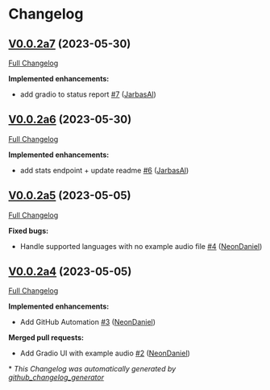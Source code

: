 # Changelog

## [V0.0.2a7](https://github.com/OpenVoiceOS/ovos-stt-http-server/tree/V0.0.2a7) (2023-05-30)

[Full Changelog](https://github.com/OpenVoiceOS/ovos-stt-http-server/compare/V0.0.2a6...V0.0.2a7)

**Implemented enhancements:**

- add gradio to status report [\#7](https://github.com/OpenVoiceOS/ovos-stt-http-server/pull/7) ([JarbasAl](https://github.com/JarbasAl))

## [V0.0.2a6](https://github.com/OpenVoiceOS/ovos-stt-http-server/tree/V0.0.2a6) (2023-05-30)

[Full Changelog](https://github.com/OpenVoiceOS/ovos-stt-http-server/compare/V0.0.2a5...V0.0.2a6)

**Implemented enhancements:**

- add stats endpoint + update readme [\#6](https://github.com/OpenVoiceOS/ovos-stt-http-server/pull/6) ([JarbasAl](https://github.com/JarbasAl))

## [V0.0.2a5](https://github.com/OpenVoiceOS/ovos-stt-http-server/tree/V0.0.2a5) (2023-05-05)

[Full Changelog](https://github.com/OpenVoiceOS/ovos-stt-http-server/compare/V0.0.2a4...V0.0.2a5)

**Fixed bugs:**

- Handle supported languages with no example audio file [\#4](https://github.com/OpenVoiceOS/ovos-stt-http-server/pull/4) ([NeonDaniel](https://github.com/NeonDaniel))

## [V0.0.2a4](https://github.com/OpenVoiceOS/ovos-stt-http-server/tree/V0.0.2a4) (2023-05-05)

[Full Changelog](https://github.com/OpenVoiceOS/ovos-stt-http-server/compare/afb94a25f646ab2a9f90a35f3914bc301067b289...V0.0.2a4)

**Implemented enhancements:**

- Add GitHub Automation [\#3](https://github.com/OpenVoiceOS/ovos-stt-http-server/pull/3) ([NeonDaniel](https://github.com/NeonDaniel))

**Merged pull requests:**

- Add Gradio UI with example audio [\#2](https://github.com/OpenVoiceOS/ovos-stt-http-server/pull/2) ([NeonDaniel](https://github.com/NeonDaniel))



\* *This Changelog was automatically generated by [github_changelog_generator](https://github.com/github-changelog-generator/github-changelog-generator)*
